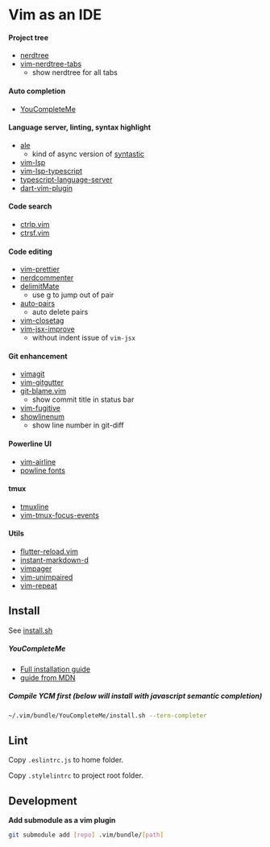 # Vim as an IDE

#### Project tree
* [nerdtree](https://github.com/scrooloose/nerdtree)
* [vim-nerdtree-tabs](https://github.com/jistr/vim-nerdtree-tabs)
  * show nerdtree for all tabs

#### Auto completion
* [YouCompleteMe](https://github.com/Valloric/YouCompleteMe)

#### Language server, linting, syntax highlight
* [ale](https://github.com/w0rp/ale)
  * kind of async version of [syntastic](https://github.com/vim-syntastic/syntastic)
* [vim-lsp](https://github.com/prabirshrestha/vim-lsp)
* [vim-lsp-typescript](https://github.com/ryanolsonx/vim-lsp-typescript)
* [typescript-language-server](https://github.com/theia-ide/typescript-language-server)
* [dart-vim-plugin](https://github.com/dart-lang/dart-vim-plugin)

#### Code search
* [ctrlp.vim](https://github.com/kien/ctrlp.vim)
* [ctrsf.vim](https://github.com/dyng/ctrlsf.vim)

#### Code editing
* [vim-prettier](https://github.com/prettier/vim-prettier)
* [nerdcommenter](https://github.com/scrooloose/nerdcommenter)
* [delimitMate](https://github.com/Raimondi/delimitMate)
  * use <C-g>g to jump out of pair
* [auto-pairs](https://github.com/jiangmiao/auto-pairs)
  * auto delete pairs
* [vim-closetag](https://github.com/alvan/vim-closetag)
* [vim-jsx-improve](https://github.com/neoclide/vim-jsx-improve)
  * without indent issue of `vim-jsx`

#### Git enhancement
* [vimagit](https://github.com/jreybert/vimagit)
* [vim-gitgutter](https://github.com/airblade/vim-gitgutter)
* [git-blame.vim](https://github.com/zivyangll/git-blame.vim)
  * show commit title in status bar
* [vim-fugitive](https://github.com/tpope/vim-fugitive)
* [showlinenum](https://github.com/jay/showlinenum)
  * show line number in git-diff

#### Powerline UI
* [vim-airline](https://github.com/vim-airline/vim-airline)
* [powline fonts](https://github.com/powerline/fonts)

#### tmux
* [tmuxline](https://github.com/edkolev/tmuxline.vim)
* [vim-tmux-focus-events](https://github.com/tmux-plugins/vim-tmux-focus-events)

#### Utils
* [flutter-reload.vim](https://github.com/hankchiutw/flutter-reload.vim)
* [instant-markdown-d](https://github.com/suan/vim-instant-markdown)
* [vimpager](https://github.com/rkitover/vimpager)
* [vim-unimpaired](https://github.com/tpope/vim-unimpaired)
* [vim-repeat](https://github.com/tpope/vim-repeat)

## Install

See [install.sh](install.sh)

##### YouCompleteMe
- [Full installation guide](https://github.com/Valloric/YouCompleteMe#full-installation-guide)
- [guide from MDN](https://developer.mozilla.org/en-US/docs/Mozilla/Developer_guide/YouCompleteMe)

##### Compile YCM first (below will install with javascript semantic completion)
```sh
~/.vim/bundle/YouCompleteMe/install.sh --tern-completer
```

## Lint
Copy `.eslintrc.js` to home folder.

Copy `.stylelintrc` to project root folder.

## Development
**Add submodule as a vim plugin**
```sh
git submodule add [repo] .vim/bundle/[path]
```
